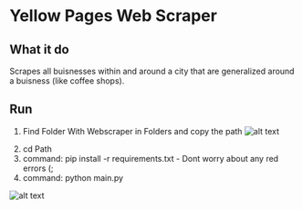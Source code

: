 # Yellow Pages Web Scraper

## What it do
Scrapes all buisnesses within and around a city that are generalized around a buisness (like coffee shops).

## Run
1. Find Folder With Webscraper in Folders and copy the path
![alt text][finder]

[finder]: https://github.com/SebGadzinski/webscraper/images/1.PNG

2. cd Path
3. command: pip install -r requirements.txt - Dont worry about any red errors (;
5. command: python main.py

![alt text][command]

[command]: https://github.com/SebGadzinski/webscraper/images/2_4.PNG
